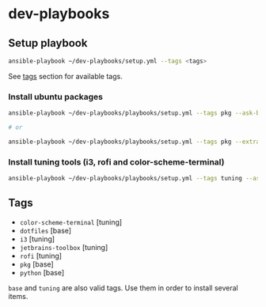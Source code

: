 # dev-playbooks

## Setup playbook

```bash
ansible-playbook ~/dev-playbooks/setup.yml --tags <tags>
```

See [tags](#tags) section for available tags.

### Install ubuntu packages

```sh
ansible-playbook ~/dev-playbooks/playbooks/setup.yml --tags pkg --ask-become-pass

# or

ansible-playbook ~/dev-playbooks/playbooks/setup.yml --tags pkg --extra-vars "ansible_sudo_pass=<your_password>"
```

### Install tuning tools (i3, rofi and color-scheme-terminal)

```sh
ansible-playbook ~/dev-playbooks/playbooks/setup.yml --tags tuning --ask-become-pass
```

## Tags

* `color-scheme-terminal` [tuning] 
* `dotfiles`              [base]   
* `i3`                    [tuning]
* `jetbrains-toolbox`     [tuning]
* `rofi`                  [tuning]
* `pkg`                   [base]   
* `python`                [base]

`base` and `tuning` are also valid tags. Use them in order to install several items.
